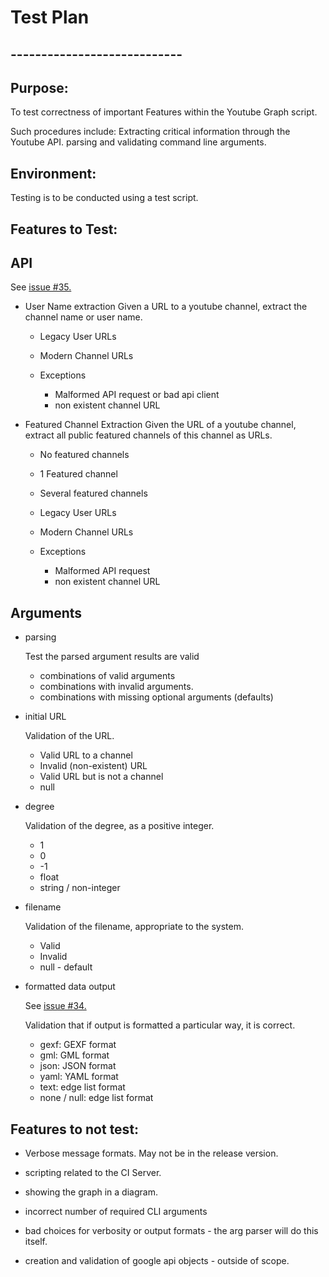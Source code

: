 # Test Plan

## ----------------------------


## Purpose:

To test correctness of important Features within the Youtube Graph script.

Such procedures include:
    Extracting critical information through the Youtube API.
    parsing and validating command line arguments.


## Environment:

Testing is to be conducted using a test script. 

## Features to Test:


## API

See [issue #35.](https://github.com/rask004/youtube-channel-graphing/issues/35)
    
- User Name extraction
    Given a URL to a youtube channel, extract the channel name or user name.

    * Legacy User URLs
    * Modern Channel URLs

    * Exceptions
        - Malformed API request or bad api client
        - non existent channel URL

- Featured Channel Extraction
    Given the URL of a youtube channel, extract all public featured channels of this channel as
    URLs.

    * No featured channels
    * 1 Featured channel
    * Several featured channels
    * Legacy User URLs
    * Modern Channel URLs

    * Exceptions
        - Malformed API request
        - non existent channel URL


## Arguments

- parsing

    Test the parsed argument results are valid

    * combinations of valid arguments
    * combinations with invalid arguments.
    * combinations with missing optional arguments (defaults)

- initial URL

    Validation of the URL.

    * Valid URL to a channel
    * Invalid (non-existent) URL
    * Valid URL but is not a channel
    * null

- degree

    Validation of the degree, as a positive integer.

    * 1
    * 0
    * -1
    * float
    * string / non-integer

- filename

    Validation of the filename, appropriate to the system.

    * Valid
    * Invalid
    * null - default

- formatted data output

    See [issue #34.](https://github.com/rask004/youtube-channel-graphing/issues/34)

    Validation that if output is formatted a particular way, it is correct.

    * gexf: GEXF format
    * gml: GML format
    * json: JSON format
    * yaml: YAML format
    * text: edge list format
    * none / null: edge list format


## Features to not test:

- Verbose message formats. May not be in the release version.

- scripting related to the CI Server.

- showing the graph in a diagram.

- incorrect number of required CLI arguments

- bad choices for verbosity or output formats - the arg parser will do this itself.

- creation and validation of google api objects - outside of scope.